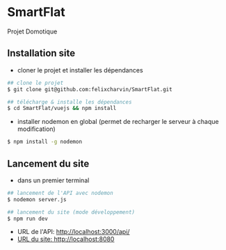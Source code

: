 # SmartFlat
Projet Domotique

## Installation site
* cloner le projet et installer les dépendances
```bash
## clone le projet
$ git clone git@github.com:felixcharvin/SmartFlat.git

## télécharge & installe les dépendances
$ cd SmartFlat/vuejs && npm install
```

* installer nodemon en global (permet de recharger le serveur à chaque modification)
```bash
$ npm install -g nodemon
```

## Lancement du site
* dans un premier terminal
```bash
## lancement de l'API avec nodemon
$ nodemon server.js

## lancement du site (mode développement)
$ npm run dev
```
* URL de l'API: [http://localhost:3000/api/<object>](http://localhost:3000/api/<object>)
* URL du site: [http://localhost:8080](http://localhost:8080)